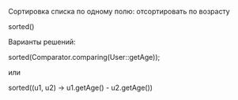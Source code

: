  Сортировка списка по одному полю:
 отсортировать по возрасту

<div class="hint">
sorted()
</div>

Варианты решений:
<div class="hint">
sorted(Comparator.comparing(User::getAge));

или

sorted((u1, u2) -> u1.getAge() - u2.getAge())

</div>
